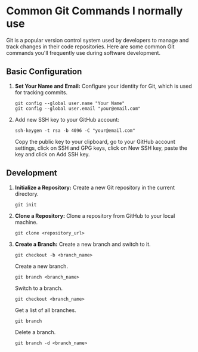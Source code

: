 # Common Git Commands I normally use

Git is a popular version control system used by developers to manage and track changes in their code repositories. Here are some common Git commands you'll frequently use during software development.

## Basic Configuration

1. **Set Your Name and Email:**
   Configure your identity for Git, which is used for tracking commits.
   ```
   git config --global user.name "Your Name"
   git config --global user.email "your@email.com"
   ```
2. Add new SSH key to your GitHub account:
   ```
   ssh-keygen -t rsa -b 4096 -C "your@email.com"
   ```
   Copy the public key to your clipboard, go to your GitHub account settings, click on SSH and GPG keys, click on New SSH key, paste the key and click on Add SSH key.

## Development

1. **Initialize a Repository:**
   Create a new Git repository in the current directory.

   ```
   git init
   ```

2. **Clone a Repository:**
   Clone a repository from GitHub to your local machine.
   ```
   git clone <repository_url>
   ```
3. **Create a Branch:**
   Create a new branch and switch to it.
   ```
   git checkout -b <branch_name>
   ```
   Create a new branch.
   ```
   git branch <branch_name>
   ```
   Switch to a branch.
   ```
   git checkout <branch_name>
   ```
   Get a list of all branches.
   ```
   git branch
   ```
   Delete a branch.
   ```
   git branch -d <branch_name>
   ```
